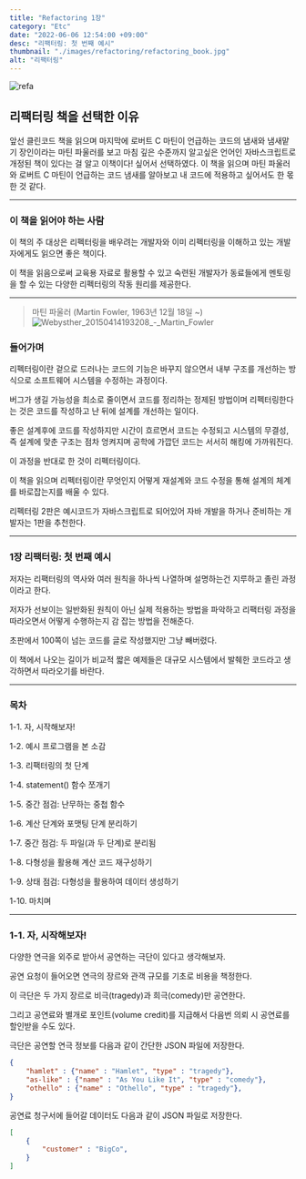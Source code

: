 ```yaml
---
title: "Refactoring 1장"
category: "Etc"
date: "2022-06-06 12:54:00 +09:00"
desc: "리팩터링: 첫 번째 예시"
thumbnail: "./images/refactoring/refactoring_book.jpg"
alt: "리팩터링"
---
```

![refa](https://user-images.githubusercontent.com/85836879/172093645-3f2f7f9f-b9bc-4723-88f6-dd81dfddd498.jpeg)

## 리팩터링 책을 선택한 이유
앞선 클린코드 책을 읽으며 마지막에 로버트 C 마틴이 언급하는 코드의 냄새와 냄새맡기 장인이라는 마틴 파울러를 보고 마침 깊은 수준까지 알고싶은 언어인 자바스크립트로 개정된 책이 있다는 걸 알고 이책이다! 싶어서 선택하였다. 이 책을 읽으며 마틴 파울러와 로버트 C 마틴이 언급하는 코드 냄새를 알아보고 내 코드에 적용하고 싶어서도 한 몫한 것 같다.

---
### 이 책을 읽어야 하는 사람
이 책의 주 대상은 리펙터링을 배우려는 개발자와 이미 리펙터링을 이해하고 있는 개발자에게도 읽으면 좋은 책이다.

이 책을 읽음으로써 교육용 자료로 활용할 수 있고 숙련된 개발자가 동료들에게 멘토링을 할 수 있는 다양한 리펙터링의 작동 원리를 제공한다.

---
> 마틴 파울러 (Martin Fowler, 1963년 12월 18일 ~)
![Webysther_20150414193208_-_Martin_Fowler](https://user-images.githubusercontent.com/85836879/172094236-093fa532-4324-41b3-b82c-707f98dfaa48.jpeg)

### 들어가며
리펙터링이란 겉으로 드러나는 코드의 기능은 바꾸지 않으면서 내부 구조를 개선하는 방식으로 소프트웨어 시스템을 수정하는 과정이다.

버그가 생길 가능성을 최소로 줄이면서 코드를 정리하는 정제된 방법이며 리펙터링한다는 것은 코드를 작성하고 난 뒤에 설계를 개선하는 일이다.

좋은 설계후에 코드를 작성하지만 시간이 흐르면서 코드는 수정되고 시스템의 무결성, 즉 설계에 맞춘 구조는 점차 엉켜지며 공학에 가깝던 코드는 서서히 해킹에 가까워진다.

이 과정을 반대로 한 것이 리펙터링이다.

이 책을 읽으며 리펙터링이란 무엇인지 어떻게 재설계와 코드 수정을 통해 설계의 체계를 바로잡는지를 배울 수 있다.

리펙터링 2판은 예시코드가 자바스크립트로 되어있어 자바 개발을 하거나 준비하는 개발자는 1판을 추천한다.

---
### 1장 리팩터링: 첫 번째 예시
저자는 리팩터링의 역사와 여러 원칙을 하나씩 나열하며 설명하는건 지루하고 졸린 과정이라고 한다.

저자가 선보이는 일반화된 원칙이 아닌 실제 적용하는 방법을 파악하고 리팩터링 과정을 따라오면서 어떻게 수행하는지 감 잡는 방법을 전해준다.

초판에서 100쪽이 넘는 코드를 글로 작성했지만 그냥 빼버렸다.

이 책에서 나오는 길이가 비교적 짧은 예제들은 대규모 시스템에서 발췌한 코드라고 생각하면서 따라오기를 바란다.

---
### 목차
1-1. 자, 시작해보자!

1-2. 예시 프로그램을 본 소감

1-3. 리팩터링의 첫 단계

1-4. statement() 함수 쪼개기

1-5. 중간 점검: 난무하는 중첩 함수

1-6. 계산 단계와 포맷팅 단계 분리하기

1-7. 중간 점검: 두 파일(과 두 단계)로 분리됨

1-8. 다형성을 활용해 계산 코드 재구성하기

1-9. 상태 점검: 다형성을 활용하여 데이터 생성하기

1-10. 마치며

---

### 1-1. 자, 시작해보자!
다양한 연극을 외주로 받아서 공연하는 극단이 있다고 생각해보자.

공연 요청이 들어오면 연극의 장르와 관객 규모를 기초로 비용을 책정한다.

이 극단은 두 가지 장르로 비극(tragedy)과 희극(comedy)만 공연한다.

그리고 공연료와 별개로 포인트(volume credit)를 지급해서 다음번 의뢰 시 공연료를 할인받을 수도 있다.

극단은 공연할 연극 정보를 다음과 같이 간단한 JSON 파일에 저장한다.

```json
{
    "hamlet" : {"name" : "Hamlet", "type" : "tragedy"},
    "as-like" : {"name" : "As You Like It", "type" : "comedy"},
    "othello" : {"name" : "Othello", "type" : "tragedy"},
}
```

공연료 청구서에 들어갈 데이터도 다음과 같이 JSON 파일로 저장한다.

```json
[
    {
        "customer" : "BigCo",
    }
]
```


